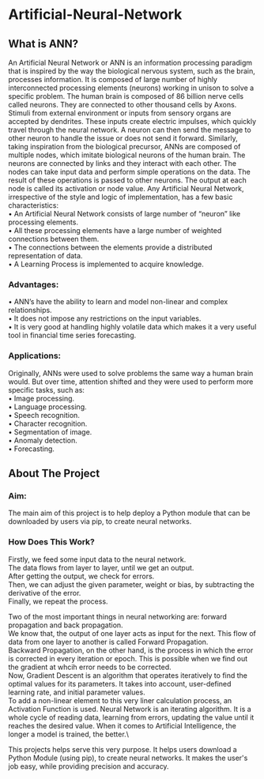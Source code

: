 # Artificial-Neural-Network
## What is ANN?
An Artificial Neural Network or ANN is an information processing paradigm that is inspired by the way the biological nervous system, such as the brain, processes information. It is composed of large number of highly interconnected processing elements (neurons) working in unison to solve a specific problem.
The human brain is composed of 86 billion nerve cells called neurons. They are connected to other thousand cells by Axons. Stimuli from external environment or inputs from sensory organs are accepted by dendrites. These inputs create electric impulses, which quickly travel through the neural network. A neuron can then send the message to other neuron to handle the issue or does not send it forward. Similarly, taking inspiration from the biological precursor, ANNs are composed of multiple nodes, which imitate biological neurons of the human brain. The neurons are connected by links and they interact with each other. The nodes can take input data and perform simple operations on the data. The result of these operations is passed to other neurons. The output at each node is called its activation or node value.
Any Artificial Neural Network, irrespective of the style and logic of implementation, has a few basic characteristics:\
     • An Artificial Neural Network consists of large number of  “neuron” like processing elements.\
     • All these processing elements have a large number of weighted connections between them.\
     • The connections between the elements provide a distributed representation of data.\
     • A Learning Process is implemented to acquire knowledge.

### Advantages:
• ANN’s have the ability to learn and model non-linear and complex relationships.\
• It does not impose any restrictions on the input variables.\
• It is very good at handling highly volatile data which makes it a very useful tool in financial time series forecasting.
    
### Applications:
Originally, ANNs were used to solve problems the same way a human brain would. But over time, attention shifted and they were used to perform more specific tasks, such as:\
      • Image processing.\
      • Language processing.\
      • Speech recognition.\
      • Character recognition.\
      • Segmentation of image.\
      • Anomaly detection.\
      • Forecasting.

## About The Project
### Aim:
The main aim of this project is to help deploy a Python module that can be downloaded by users via pip, to create neural networks.

### How Does This Work?
Firstly, we feed some input data to the neural network.\
The data flows from layer to layer, until we get an output.\
After getting the output, we check for errors.\
Then, we can adjust the given parameter, weight or bias, by subtracting the derivative of the error.\
Finally, we repeat the process.

Two of the most important things in neural networking are: forward propagation and back propagation.\
We know that, the output of one layer acts as input for the next. This flow of data from one layer to another is called Forward Propagation.\
Backward Propagation, on the other hand, is the process in which the error is corrected in every iteration or epoch. This is possible when we find out the gradient at whcih error needs to be corrected.\
Now, Gradient Descent is an algorithm that operates iteratively to find the optimal values for its parameters. It takes into account, user-defined learning rate, and initial parameter values.\
To add a non-linear element to this very liner calculation process, an Activation Function is used.
Neural Network is an iterating algorithm. It is a whole cycle of reading data, learning from errors, updating the value until it reaches the desired value. When it comes to Artificial Intelligence, the longer a model is trained, the better.\

This projects helps serve this very purpose. It helps users download a Python Module (using pip), to create neural networks. It makes the user's job easy, while providing precision and accuracy.
